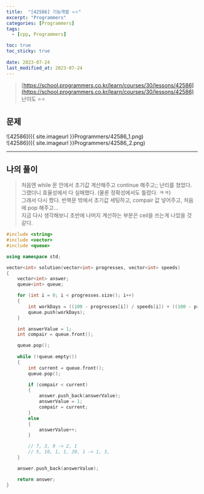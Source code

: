 ```yaml
---
title:  "[42586] 기능개발 ⭐⭐"
excerpt: "Programmers"
categories: [Programmers]
tags:
  - [cpp, Programmers]

toc: true
toc_sticky: true
 
date: 2023-07-24
last_modified_at: 2023-07-24
---
```


> [https://school.programmers.co.kr/learn/courses/30/lessons/42586](https://school.programmers.co.kr/learn/courses/30/lessons/42586)  
> 난이도 ⭐⭐

## 문제

![42586]({{ site.imageurl }}Programmers/42586_1.png)  
![42586]({{ site.imageurl }}Programmers/42586_2.png)  

***

## 나의 풀이
  
> 처음엔 while 문 안에서 초기값 계산해주고 continue 해주고;; 난리를 쳤었다.  
> 그랬더니 효율성에서 다 실패했다. (물론 정확성에서도 틀렸다. ㅋㅋ)  
> 그래서 다시 짰다. 반복문 밖에서 초기값 세팅하고, compair 값 넣어주고, 처음에 pop 해주고...  
> 지금 다시 생각해보니 초반에 나머지 계산하는 부분은 ceil을 쓰는게 나았을 것 같다.


```cpp
#include <string>
#include <vector>
#include <queue>

using namespace std;

vector<int> solution(vector<int> progresses, vector<int> speeds)
{
    vector<int> answer;
    queue<int> queue;

    for (int i = 0; i < progresses.size(); i++)
    {
        int workDays = ((100 - progresses[i]) / speeds[i]) + ((100 - progresses[i]) % speeds[i] > 0 ? 1 : 0);
        queue.push(workDays);
    }

    int answerValue = 1;
    int compair = queue.front();

    queue.pop();
    
    while (!queue.empty())
    {
        int current = queue.front();
        queue.pop();

        if (compair < current)
        {
            answer.push_back(answerValue);
            answerValue = 1;
            compair = current;
        }
        else
        {
            answerValue++;
        }

        // 7, 3, 9 -> 2, 1
        // 5, 10, 1, 1, 20, 1 -> 1, 3, 
    }

    answer.push_back(answerValue);

    return answer;
}
```